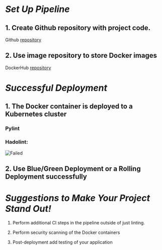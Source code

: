 # ***Set Up Pipeline***
## 1. Create Github repository with project code.
Github [repository](https://github.com/DavidBertrand/udacity-project7)

## 2. Use image repository to store Docker images
DockerHub [repository](https://hub.docker.com/r/bertrand282/project7)

# ***Successful Deployment***

## 1. The Docker container is deployed to a Kubernetes cluster

### Pylint
### Hadolint:
![Failed](screenshot.png)

## 2. Use Blue/Green Deployment or a Rolling Deployment successfully

# ***Suggestions to Make Your Project Stand Out!***
1. Perform additional CI steps in the pipeline outside of just linting.

2. Perform security scanning of the Docker containers
3. Post-deployment add testing of your application
